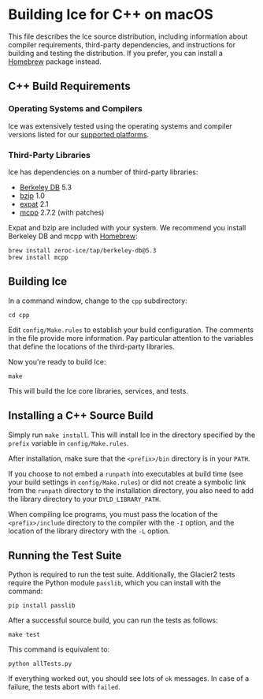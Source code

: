 # Building Ice for C++ on macOS

This file describes the Ice source distribution, including information about
compiler requirements, third-party dependencies, and instructions for building
and testing the distribution. If you prefer, you can install a [Homebrew][1]
package instead.

## C++ Build Requirements

### Operating Systems and Compilers

Ice was extensively tested using the operating systems and compiler versions
listed for our [supported platforms][2].

### Third-Party Libraries

Ice has dependencies on a number of third-party libraries:

 - [Berkeley DB][5] 5.3
 - [bzip][4] 1.0
 - [expat][3] 2.1
 - [mcpp][6] 2.7.2 (with patches)

Expat and bzip are included with your system. We recommend you install
Berkeley DB and mcpp with [Homebrew][7]:
```
brew install zeroc-ice/tap/berkeley-db@5.3
brew install mcpp
```

## Building Ice

In a command window, change to the `cpp` subdirectory:
```
cd cpp
```

Edit `config/Make.rules` to establish your build configuration. The comments in
the file provide more information. Pay particular attention to the variables
that define the locations of the third-party libraries.

Now you're ready to build Ice:
```
make
```

This will build the Ice core libraries, services, and tests.

## Installing a C++ Source Build

Simply run `make install`. This will install Ice in the directory specified by
the `prefix` variable in `config/Make.rules`.

After installation, make sure that the `<prefix>/bin` directory is in your
`PATH`.

If you choose to not embed a `runpath` into executables at build time (see your
build settings in `config/Make.rules`) or did not create a symbolic link from
the `runpath` directory to the installation directory, you also need to add the
library directory to your `DYLD_LIBRARY_PATH`.

When compiling Ice programs, you must pass the location of the
`<prefix>/include` directory to the compiler with the `-I` option, and the
location of the library directory with the `-L` option.

## Running the Test Suite

Python is required to run the test suite. Additionally, the Glacier2 tests
require the Python module `passlib`, which you can install with the command:
```
pip install passlib
```

After a successful source build, you can run the tests as follows:
```
make test
```

This command is equivalent to:
```
python allTests.py
```

If everything worked out, you should see lots of `ok` messages. In case of a
failure, the tests abort with `failed`.

[1]: https://doc.zeroc.com/display/Ice36/Using+the+macOS+Binary+Distribution
[2]: https://doc.zeroc.com/display/Ice36/Supported+Platforms+for+Ice+and+Ice+Touch+3.6.4
[3]: https://libexpat.github.io
[4]: https://github.com/zeroc-ice/bzip2
[5]: http://www.oracle.com/us/products/database/berkeley-db/overview/index.htm
[6]: https://github.com/zeroc-ice/mcpp
[7]: http://brew.sh
